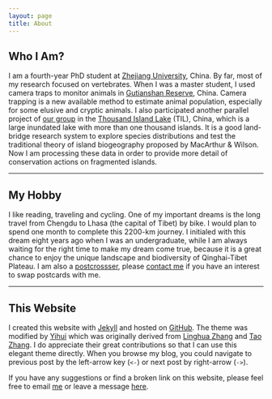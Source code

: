 ```yaml
---
layout: page
title: About
---
```



## Who I Am? 

I am a fourth-year PhD student at
[Zhejiang University](http://www.zju.edu.cn "Zhejiang University"),
China. By far, most of my research focused on vertebrates. When I was a master student, I used camera traps to monitor animals in [Gutianshan
Reserve](/en/pages/gutianshan-reserve/ "Gutianshan National Nature Reserve"),
China. Camera trapping is a new available method to estimate animal
population, especially for some elusive and cryptic animals. I also
participated another parallel project of [our group](http://mypage.zju.edu.cn/personnelCard/pingding) in the [Thousand
Island Lake](/en/pages/thousand-island-lake/ "Thousand Island Lake") (TIL),
China, which is a large inundated lake with more than one thousand
islands. It is a good land-bridge research system to explore species
distributions and test the traditional theory of island biogeography
proposed by MacArthur & Wilson. Now I am processing these 
data in order to provide more detail of conservation actions
on fragmented islands. 

---

## My Hobby 

I like reading, traveling and
cycling. One of my important dreams is the long travel from Chengdu to
Lhasa (the capital of Tibet) by bike. I would plan to spend one month to
complete this 2200-km journey. I initialed with this dream eight years
ago when I was an undergraduate, while I am always waiting for the right
time to make my dream come true, because it is a great chance to enjoy
the unique landscape and biodiversity of Qinghai-Tibet Plateau. I am
also a
[postcrossser](http://www.postcrossing.com/user/Xingfeng "Postcrossing"),
please [contact me](/contacts) if you have an interest to swap postcards
with me. 

---

## This Website 

I created this website with
[Jekyll](https://github.com/mojombo/jekyll) and hosted on
[GitHub](http://github.com/sixf/sixf.github.io). The theme was modified
by [Yihui](http://yihui.name) which was originally derived from [Linghua
Zhang](http://lhzhang.com/) and [Tao Zhang](http://ztpala.com/). I do
appreciate their great contributions so that I can use this elegant
theme directly. When you browse my blog, you could navigate to previous
post by the left-arrow key (`<-`) or next post by right-arrow (`->`). 

If you have any suggestions or find a broken link on this website, please
feel free to email [me](mailto:sixingfeng@gmail.com "Xingfeng's email")
or leave a message [here](/en/guestbook "Guestbook").
